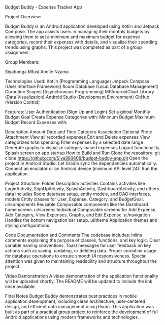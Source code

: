 

Budget Buddy - Expense Tracker App

Project Overview:

Budget Buddy is an Android application developed using Kotlin and Jetpack Compose. The app assists users in managing their monthly budgets by allowing them to set a minimum and maximum budget for expense categories, record their expenses with details, and visualize their spending trends using graphs. This project was completed as part of a group assignment.

Group Members: 

Siyabonga Mfusi 
Andile Nzama

Technologies Used: Kotlin (Programming Language) Jetpack Compose (User Interface Framework) Room Database (Local Database Management) Coroutine Scopes (Asynchronous Programming) MPAndroidChart Library (Data Visualization) Android Studio (Development Environment) GitHub (Version Control)

Features: User Authentication (Sign Up and Login) Set a global Monthly Budget Goal Create Expense Categories with: Minimum Budget Maximum Budget Record Expenses with:

Description
Amount
Date and Time
Category Association
Optional Photo Attachment View all recorded expenses Edit and Delete expenses View categorized total spending Filter expenses by a selected date range Generate graphs to visualize category-based expenses Logout functionality Splash screen on app startup
How to Build and Run Clone the repository: git clone https://github.com/Siya990808/budget-buddy-app.git Open the project in Android Studio. Let Gradle sync the dependencies automatically. Connect an emulator or an Android device (minimum API level 24). Run the application.

Project Structure: Folder Description activities Contains activities like LoginActivity, SignUpActivity, SplashActivity, DashboardActivity, and others. data Includes Room database setup, entity models, and DAO interfaces. models Entity classes for User, Expense, Category, and BudgetGoal. ui/components Reusable Composable components like the Dashboard home screen. ui/screens Individual Composable screens for Add Expense, Add Category, View Expenses, Graphs, and Edit Expense. ui/navigation Handles the bottom navigation bar setup. ui/theme Application themes and styling configurations.

Code Documentation and Comments The codebase includes: Inline comments explaining the purpose of classes, functions, and key logic. Clear variable naming conventions. Toast messages for user feedback on key actions such as saving, updating, or deleting data. Proper coroutine usage for database operations to ensure smooth UI responsiveness. Special attention was given to maintaining readability and structure throughout the project.

Video Demonstration A video demonstration of the application functionality will be uploaded shortly. The README will be updated to include the link once available.

Final Notes Budget Buddy demonstrates best practices in mobile application development, including clean architecture, user-centered design, and efficient data management using Room. This application was built as part of a practical group project to reinforce the development of full Android applications using modern frameworks and technologies.
